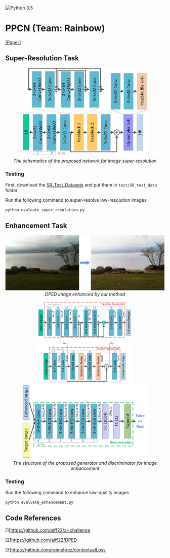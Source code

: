 ![Python 3.5](https://img.shields.io/badge/python-3.5-green.svg)
# PPCN (Team: Rainbow)
[[Paper]](files/PPCN.pdf)
## Super-Resolution Task
<p align="center">
  <img src="files/SR-pipeline.png" width="400"> <br />
  <em> The schematics of the proposed network for image super-resolution</em>
</p>

### Testing

First, download the [SR_Test_Datasets](https://drive.google.com/open?id=1_K6mchwDGOQMIXuBIGrlDA4EAYgbtdmU) and put them in ``test/SR_test_data`` folder.

Run the following command to super-resolve low-resolution images

```
python evaluate_super_resolution.py
```
## Enhancement Task
<p align="center">
  <img src="files/example.png" width="600"> <br />
  <em> DPED image enhanced by our method </em>
</p>
<p align="center">
  <img src="files/Generator.png" width="300">
  <img src="files/Discriminator.png" width="400"> <br />
  <em> The structure of the proposed generator and discriminator for image enhancement </em>
</p>

### Testing

Run the following command to enhance low-quality images
```
python evaluate_enhancement.py
```

## Code References
[1]https://github.com/aiff22/ai-challenge

[2]https://github.com/aiff22/DPED

[3]https://github.com/roimehrez/contextualLoss
